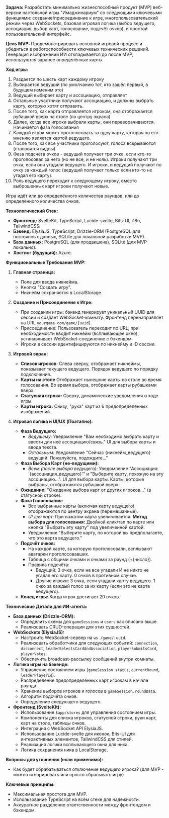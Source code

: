 **Задача:** Разработать минимально жизнеспособный продукт (MVP) веб-версии настольной игры "Имаджинариум" со следующими ключевыми функциями: создание/присоединение к игре, многопользовательский режим через WebSockets, базовая игровая логика (выбор ведущего, ассоциация, выбор карт, голосование, подсчёт очков), и простой пользовательский интерфейс.

**Цель MVP:** Продемонстрировать основной игровой процесс и убедиться в работоспособности ключевых технических решений. Генерация изображений ИИ откладывается до после MVP; используются заранее определённые карты.

**Ход игры:**

1. Раздается по шесть карт каждому игроку
2. Выбирается ведущий (по умолчанию тот, кто зашёл первый, в будущем изменим это)
3. Ведущий выбирает карту и ассоциацию, отправляет
4. Остальные участники получают ассоциацию, и должны выбрать карту, которую хотят отправить.
5. После того, как карта отправляется игроком, она отображается рубашкой вверх на столе (по центру экрана)
6. Далее, когда все игроки выбрали карты, они переворачиваются. Начинается фаза голосования
7. Каждый игрок может проголосовать за одну карту, которая по его мнению является картой ведущего.
8. После того, как все участники проголосуют, голоса вскрываются (становятся видны)
9. Фаза подсчёта очков - ведущий получает три очка, если кто-то проголосовал за него (но не все, и не ноль). Игроки получают три очка, если они угадали ведущего. И игроки, и ведущий получают по очку за каждый голос (ведущий получает только если кто-то не угадал его карту).
10. Роль ведущего переходит к следующему игроку, вместо выброшенных карт игроки получают новые.

Игра идёт или до определённого количества раундов, или до определённого количества очков.

**Технологический Стек:**

- **Фронтенд:** SvelteKit, TypeScript, Lucide-svelte, Bits-UI, i18n, TailwindCSS.
- **Бэкенд:** ElysiaJS, TypeScript, Drizzle-ORM (PostgreSQL для постоянных данных, SQLite для локальной разработки MVP).
- **База данных:** PostgreSQL (для продакшена), SQLite (для MVP локально).
- **Хостинг (будущий):** Azure.

**Функциональные Требования MVP:**

1.  **Главная страница:**

    - Поле для ввода никнейма.
    - Кнопка "Создать игру".
    - Никнейм сохраняется в LocalStorage.

2.  **Создание и Присоединение к Игре:**

    - При создании игры: бэкенд генерирует уникальный UUID для сессии и создает WebSocket-комнату. Фронтенд перенаправляет на URL `yourgame.com/game/{uuid}`.
    - Присоединение: Пользователь переходит по URL, при необходимости вводит никнейм (всплывающее окно), устанавливает WebSocket-соединение с бэкендом.
    - Игроки в сессии идентифицируются по никнейму и ID сессии.

3.  **Игровой экран:**

    - **Список игроков:** Слева сверху, отображает никнеймы, показывает текущего ведущего. Порядок ведущего по порядку подключения.
    - **Карты на столе** Отображает нынешние карты на столе во время голосования. Во время выбора, отображает карты рубашками вверх.
    - **Статусная строка:** Сверху, динамические уведомления о ходе игры.
    - **Карты игрока:** Снизу, "рука" карт из 6 предопределённых изображений.

4.  **Игровая логика и UI/UX (Поэтапно):**
    - **Фаза Ведущего:**
      - _Ведущему:_ Уведомление "Вам необходимо выбрать карту и ввести для неё ассоциацию/связь." UI для выбора карты и ввода текста.
      - _Остальным:_ Уведомление "Сейчас {никнейм_ведущего} ведущий. Пожалуйста, подождите..."
    - **Фаза Выбора Карт (не-ведущими):**
      - _Всем (после выбора ведущего):_ Уведомление "Ассоциация: '{ассоциация_ведущего}'" и "Выберите карту, похожую на эту ассоциацию...". UI для выбора карты. Карты, которые выбраны, отображаются рубашкой вверх.
    - **Ожидание:** "Ожидание выбора карт от других игроков..." (в статусной строке).
    - **Фаза Голосования:**
      - Все выбранные карты (включая карту ведущего) отображаются по центру экрана (перемешанные).
      - _UI для карт:_ При нажатии карта увеличивается. **Метод выбора для голосования:** Двойной клик/тап по карте или кнопка "Выбрать эту карту" под увеличенной картой.
      - Уведомление "Выберите карту, по которой вы предполагаете, что это карта ведущего."
    - **Подсчёт очков:**
      - На каждой карте, за которую проголосовали, всплывают аватарки проголосовавших.
      - Таблица с общими очками и очками за раунд (+{число}).
      - Правила подсчёта:
        - Ведущий: 3 очка, если не все угадали И не никто не угадал его карту. 0 очков в противном случае.
        - Другие игроки: 3 очка, если угадали карту ведущего. 1 очко за каждый голос за их карту (если это не карта ведущего).
    - **Конец игры:** Когда игрок достигает 20 очков.

**Технические Детали для ИИ-агента:**

- **База данных (Drizzle-ORM):**
  - Определить схемы для `gameSessions` и `users` как описано выше.
  - Реализовать CRUD-операции для этих сущностей.
- **WebSockets (ElysiaJS):**
  - Настроить WebSocket-сервер на `ws /game/:uuid`.
  - Реализовать обработчики для следующих событий: `connection`, `disconnect`, `leaderSelectsCardAndAssociation`, `playerSubmitsCard`, `playerVotes`.
  - Обеспечить broadcast-рассылку сообщений внутри комнаты.
- **Логика игры на бэкенде:**
  - Управление состоянием игры (`gameSession.status`, `currentRound`, `leaderPlayerId`).
  - Распределение предопределённых карт игрокам в начале раунда.
  - Хранение выборов игроков и голосов в `gameSession.roundData`.
  - Алгоритм подсчёта очков.
  - Определение следующего ведущего.
- **Фронтенд (SvelteKit):**
  - Использование `$app/stores` для управления состоянием игры.
  - Компоненты для списка игроков, статусной строки, руки карт, карт на столе, таблицы очков.
  - Интеграция с WebSocket API ElysiaJS.
  - Использование Lucide-svelte для иконок, Bits-UI для интерактивных элементов, TailwindCSS для стилей.
  - Реализация логики всплывающего окна для ника.
  - Логика сохранения ника в LocalStorage.

**Вопросы для уточнения (если применимо):**

- Как будет обрабатываться отключение ведущего игрока? (для MVP - можно игнорировать или просто сбрасывать игру)

**Ключевые принципы:**

- Максимальная простота для MVP.
- Использование TypeScript на всём стеке для надёжности.
- Аккуратное разделение ответственности между фронтендом и бэкендом.
